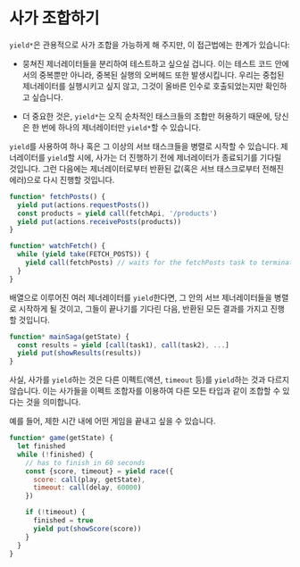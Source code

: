 # 사가 조합하기

`yield*`은 관용적으로 사가 조합을 가능하게 해 주지만, 이 접근법에는 한계가 있습니다:

- 뭉쳐진 제너레이터들을 분리하여 테스트하고 싶으실 겁니다. 이는 테스트 코드 안에서의 중복뿐만 아니라, 중복된 실행의 오버헤드 또한 발생시킵니다. 우리는 중첩된 제너레이터를 실행시키고 싶지 않고, 그것이 올바른 인수로 호출되었는지만 확인하고 싶습니다.

- 더 중요한 것은, `yield*`는 오직 순차적인 태스크들의 조합만 허용하기 때문에, 당신은 한 번에 하나의 제너레이터만 `yield*`할 수 있습니다.

`yield`를 사용하여 하나 혹은 그 이상의 서브 태스크들을 병렬로 시작할 수 있습니다. 제너레이터를 `yield`할 시에, 사가는 더 진행하기 전에 제너레이터가 종료되기를 기다릴 것입니다. 그런 다음에는 제너레이터로부터 반환된 값(혹은 서브 태스크로부터 전해진 에러)으로 다시 진행할 것입니다.

```javascript
function* fetchPosts() {
  yield put(actions.requestPosts())
  const products = yield call(fetchApi, '/products')
  yield put(actions.receivePosts(products))
}

function* watchFetch() {
  while (yield take(FETCH_POSTS)) {
    yield call(fetchPosts) // waits for the fetchPosts task to terminate
  }
}
```

배열으로 이루어진 여러 제너레이터를 `yield`한다면, 그 안의 서브 제너레이터들을 병렬로 시작하게 될 것이고, 그들이 끝나기를 기다린 다음, 반환된 모든 결과를 가지고 진행할 것입니다.

```javascript
function* mainSaga(getState) {
  const results = yield [call(task1), call(task2), ...]
  yield put(showResults(results))
}
```

사실, 사가를 `yield`하는 것은 다른 이펙트(액션, `timeout` 등)를 `yield`하는 것과 다르지 않습니다. 이는 사가들을 이펙트 조합자를 이용하여 다른 모든 타입과 같이 조합할 수 있다는 것을 의미합니다.

예를 들어, 제한 시간 내에 어떤 게임을 끝내고 싶을 수 있습니다.

```javascript
function* game(getState) {
  let finished
  while (!finished) {
    // has to finish in 60 seconds
    const {score, timeout} = yield race({
      score: call(play, getState),
      timeout: call(delay, 60000)
    })

    if (!timeout) {
      finished = true
      yield put(showScore(score))
    }
  }
}
```
